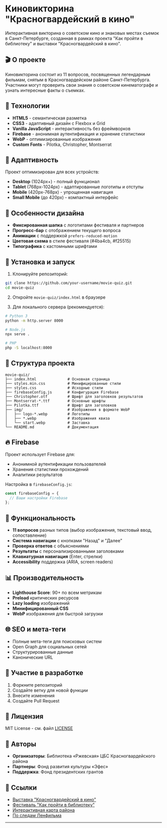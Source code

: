 # Киновикторина "Красногвардейский в кино"

Интерактивная викторина о советском кино и знаковых местах съемок в Санкт-Петербурге, созданная в рамках проекта "Как пройти в библиотеку" и выставки "Красногвардейский в кино".

## 🎬 О проекте

Киновикторина состоит из 11 вопросов, посвященных легендарным фильмам, снятым в Красногвардейском районе Санкт-Петербурга. Участники могут проверить свои знания о советском кинематографе и узнать интересные факты о съемках.

## 🚀 Технологии

- **HTML5** - семантическая разметка
- **CSS3** - адаптивный дизайн с Flexbox и Grid
- **Vanilla JavaScript** - интерактивность без фреймворков
- **Firebase** - анонимная аутентификация и хранение статистики
- **WebP** - оптимизированные изображения
- **Custom Fonts** - Pilotka, Christopher, Montserrat

## 📱 Адаптивность

Проект оптимизирован для всех устройств:
- **Desktop** (1024px+) - полный функционал
- **Tablet** (768px-1024px) - адаптированные логотипы и отступы
- **Mobile** (420px-768px) - упрощенная навигация
- **Small Mobile** (до 420px) - компактный интерфейс

## 🎨 Особенности дизайна

- **Фиксированная шапка** с логотипами фестиваля и партнеров
- **Прогресс-бар** с отображением текущего вопроса
- **Анимации** с поддержкой `prefers-reduced-motion`
- **Цветовая схема** в стиле фестиваля (#4ba4cb, #f25515)
- **Типографика** с кастомными шрифтами

## 🔧 Установка и запуск

1. Клонируйте репозиторий:
```bash
git clone https://github.com/your-username/movie-quiz.git
cd movie-quiz
```

2. Откройте `movie-quiz/index.html` в браузере

3. Для локального сервера (рекомендуется):
```bash
# Python 3
python -m http.server 8000

# Node.js
npx serve .

# PHP
php -S localhost:8000
```

## 📁 Структура проекта

```
movie-quiz/
├── index.html              # Основная страница
├── styles.min.css          # Минифицированные стили
├── styles.css              # Исходные стили
├── firebaseConfig.js       # Конфигурация Firebase
├── Christopher.otf         # Шрифт для заголовков результатов
├── Montserrat-*.ttf        # Основные шрифты
├── Pilotka.ttf             # Шрифт для заголовков
├── img/                    # Изображения в формате WebP
│   ├── logo-*.webp         # Логотипы
│   ├── *.webp              # Изображения квиза
│   └── start.webp          # Заставка
└── README.md               # Документация
```

## 🔥 Firebase

Проект использует Firebase для:
- Анонимной аутентификации пользователей
- Хранения статистики прохождений
- Аналитики результатов

Настройка в `firebaseConfig.js`:
```javascript
const firebaseConfig = {
  // Ваши настройки Firebase
};
```

## 🎯 Функциональность

- **11 вопросов** разных типов (выбор изображения, текстовый ввод, сопоставление)
- **Система навигации** с кнопками "Назад" и "Далее"
- **Проверка ответов** с объяснениями
- **Результаты** с персонализированными заголовками
- **Клавиатурная навигация** (Enter, стрелки)
- **Accessibility** поддержка (ARIA, screen readers)

## 📊 Производительность

- **Lighthouse Score**: 90+ по всем метрикам
- **Preload** критических ресурсов
- **Lazy loading** изображений
- **Минифицированный CSS**
- **WebP** изображения для быстрой загрузки

## 🌐 SEO и мета-теги

- Полные мета-теги для поисковых систем
- Open Graph для социальных сетей
- Структурированные данные
- Канонические URL

## 🤝 Участие в разработке

1. Форкните репозиторий
2. Создайте ветку для новой функции
3. Внесите изменения
4. Создайте Pull Request

## 📄 Лицензия

MIT License - см. файл [LICENSE](LICENSE)

## 👥 Авторы

- **Организаторы**: Библиотека «Ржевская» ЦБС Красногвардейского района 
- **Партнеры**: Фонд развития культуры «Эфес»
- **Поддержка**: Фонд президентских грантов

## 🔗 Ссылки

- [Выставка "Красногвардейский в кино"](https://biblioteka-rzhevskaya.timepad.ru/event/3525138/)
- [Фестиваль "Как пройти в библиотеку"](https://kakproitivbubluoteky.tilda.ws/)
- [Интерактивная карта района](https://krasnakarta.ru/)
- [По следам Ленфильма](https://krasnakarta.ru/excursions/detail/po-sledam-lenfilma/)
---
